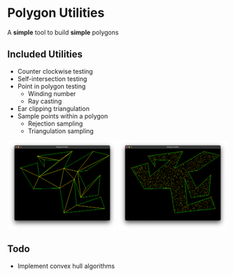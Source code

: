 # Polygon Utilities

A **simple** tool to build **simple** polygons

## Included Utilities
- Counter clockwise testing
- Self-intersection testing
- Point in polygon testing
  - Winding number
  - Ray casting
- Ear clipping triangulation
- Sample points within a polygon
  - Rejection sampling
  - Triangulation sampling

<div align="center">
<img src="media/triangulation.png" width="49.5%"/> <img src="media/random-points.png" width="49.5%"/> 
</div>

## Todo
- Implement convex hull algorithms
